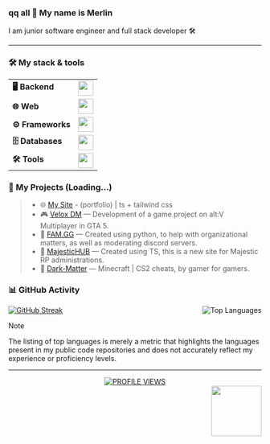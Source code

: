 ### qq all 👋 My name is Merlin

I am junior software engineer and full stack developer 🛠

---

### 🛠 My stack & tools

<table>
  <tr>
    <td><strong>🖥️ Backend</strong></td>
    <td><img src="https://skillicons.dev/icons?i=cs,cpp,java,python" height="30"/></td>
  </tr>
  <tr>
    <td><strong>🌐 Web</strong></td>
    <td><img src="https://skillicons.dev/icons?i=html,css,tailwind,js,ts" height="30"/></td>
  </tr>
  <tr>
    <td><strong>⚙️ Frameworks</strong></td>
    <td><img src="https://skillicons.dev/icons?i=react,vue,flask" height="30"/></td>
  </tr>
  <tr>
    <td><strong>🗄️ Databases</strong></td>
    <td><img src="https://skillicons.dev/icons?i=mysql,sqlite" height="30"/></td>
  </tr>
  <tr>
    <td><strong>🛠️ Tools</strong></td>
    <td><img src="https://skillicons.dev/icons?i=vscode,visualstudio,git,figma" height="30"/></td>
  </tr>
</table>

### 💼 My Projects (Loading...)
> - 🌐 [My Site](https://my-site-one-taupe.vercel.app/) - (portfolio) | ts + tailwind css
> - 🎮 [Velox DM](https://github.com/q-Merlin-p/Velox) — Development of a game project on alt:V Multiplayer in GTA 5.
> - 🤖 [FAM.GG](https://discord.gg/JbeX68YtGm) — Created using python, to help with organizational matters, as well as moderating discord servers.
> - 🧮 [MajesticHUB](https://github.com/HouseMiv/MajesticHUB) — Created using TS, this is a new site for Majestic RP administrations.
> - 👑 [Dark-Matter](https://discord.gg/kH4Qd5VwJM) — Minecraft | CS2 cheats, by gamer for gamers.

### 📊 GitHub Activity 

<div>
  <a href="https://github.com/q-Merlin-p">
    <img alt="GitHub Streak" src="https://streak-stats.demolab.com/?user=q-Merlin-p&theme=codeSTACKr&border_radius=4&date_format=M%20j%5B%2C%20Y%5D&background=0D1117&dates=808080&stroke=ec4899&hide_border=true&ring=ec4899&fire=ec4899&currStreakLabel=d3d3d3&currStreakNum=d3d3d3&sideNums=d3d3d3&sideLabels=d3d3d3"/>
  </a>
      <img align="right" alt="Top Languages" src="https://github-readme-stats.vercel.app/api/top-langs/?username=q-Merlin-p&langs_count=8&layout=compact&theme=codeSTACKr&hide_border=true&bg_color=0D1117&count_private=false&title_color=d3d3d3"/>
  </a>
</div>

> [!NOTE]
> The listing of top languages is merely a metric that highlights the languages present in my public code repositories and does not accurately reflect my experience or proficiency levels.

---

<div align="center">
   <a href="https://visitorbadge.io/status?path=https%3A%2F%2Fgithub.com%2Fq-Merlin-p">
      <img src="https://api.visitorbadge.io/api/visitors?path=https%3A%2F%2Fgithub.com%2Fq-Merlin-p&label=PROFILE%20VIEWS&labelColor=gray&countColor=%23007bff" alt="PROFILE VIEWS"/>
   </a>
</div>
<img src="https://i.pinimg.com/originals/85/9c/84/859c843258e41f3fa647a920bb3b7fe1.gif" align = "right" width="100">
